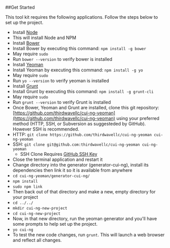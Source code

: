 ##Get Started

This tool kit requires the following applications. Follow the steps below to set up the project.
* Install [Node](https://nodejs.org/en/)
 * This will install Node and NPM
* Install [Bower](http://bower.io/)
 * Install Bower by executing this command: ```npm install -g bower```
 * May require ```sudo```
 * Run ```bower --version``` to verify bower is installed
* Install [Yeoman](http://yeoman.io/)
 * Install Yeoman by executing this command: ```npm install -g yo```
 * May require ```sudo```
 * Run ```yo --version``` to verify yeoman is installed
* Install [Grunt](http://gruntjs.com/)
 * Install Grunt by executing this command: ```npm install -g grunt-cli```
 * May require ```sudo```
 * Run ```grunt --version``` to verify Grunt is installed
* Once Bower, Yeoman and Grunt are installed, clone this git repository: [https://github.com/thirdwavellc/cui-ng-yeoman](https://github.com/thirdwavellc/cui-ng-yeoman) using your preferred method (HTTP, SSH, or Subversion as suggesteded by GitHub). However SSH is recommended.
 * HTTP: ```git clone https://github.com/thirdwavellc/cui-ng-yeoman cui-ng-yeoman``` 
 * SSH: ```git clone git@github.com:thirdwavellc/cui-ng-yeoman cui-ng-yeoman```
   * SSH Clone Requires [GitHub SSH Key](https://help.github.com/articles/generating-ssh-keys/)
* Close the terminal application and restart it
* Change directory into the generator (generator-cui-ng), install its dependencies then link it so it is available from anywhere
 * ```cd cui-ng-yeoman/generator-cui-ng/```
 * ```npm install```
 * ```sudo npm link```
* Then back out of that directory and make a new, empty directory for your project
 * ```cd ../../```
 * ```mkdir cui-ng-new-project```
 * ```cd cui-ng-new-project```
* Now, in that new directory, run the yeoman generator and you'll have some prompts to help set up the project.
 * ```yo cui-ng```
* To test the new code changes, run ```grunt```. This will launch a web browser and reflect all changes.
